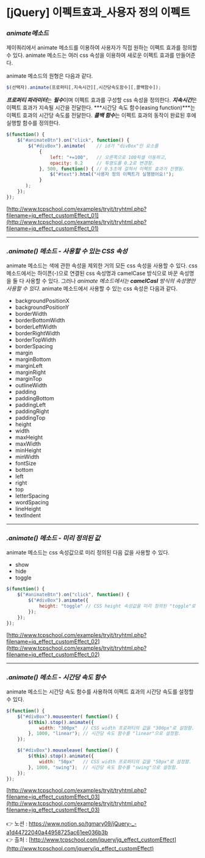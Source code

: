 # [jQuery] 이펙트효과_**사용자 정의 이펙트**

### ***animate**메소드*

제이쿼리에서 animate 메소드를 이용하여 사용자가 직접 원하는 이펙트 효과를 정의할 수 있다.
animate 메소드는 여러 css 속성을 이용하여 새로운 이펙트 효과를 만들어준다.

animate 메소드의 원형은 다음과 같다.

```jsx
$(선택자).animate(프로퍼티[,지속시간][,시간당속도함수][,콜백함수]);
```

***프로퍼티 파라미터***는 ***필수***이며 이펙트 효과를 구성할 css 속성을 정의한다.
***지속시간***은 이펙트 효과가 지속될 시간을 전달한다.
***시간당 속도 함수(easing function)***는 이펙트 효과의 시간당 속도를 전달한다.
***콜백 함수***는 이펙트 효과의 동작이 완료된 후에 실행할 함수를 정의한다.

```jsx
$(function() {
    $("#animateBtn").on("click", function() {
        $("#divBox").animate(    // id가 "divBox"인 요소를
            {
                left: "+=100",   // 오른쪽으로 100픽셀 이동하고,
                opacity: 0.2     // 투명도를 0.2로 변경함.
            }, 500, function() { // 0.5초에 걸쳐서 이펙트 효과가 진행됨.
                $("#text").html("사용자 정의 이펙트가 실행됐어요!");
            }
       );
    });
});
```

[http://www.tcpschool.com/examples/tryit/tryhtml.php?filename=jq_effect_customEffect_01](http://www.tcpschool.com/examples/tryit/tryhtml.php?filename=jq_effect_customEffect_01)

---

### *.animate() 메소드 - 사용할 수 있는 CSS 속성*

animate 메소드는 색에 관한 속성을 제외한 거의 모든 css 속성을 사용할 수 있다.
css 메소드에서는 하이픈(-)으로 연결된 css 속성명과 camelCase 방식으로 바꾼 속성명을 둘 다 사용할 수 있다. 그러나 *animate 메소드에서는 **camelCasl** 방식의 속성명만 사용할 수 있다.*
animate 메소드에서 사용할 수 있는 css 속성은 다음과 같다.

- backgroundPositionX
- backgroundPositionY
- borderWidth
- borderBottomWidth
- borderLeftWidth
- borderRightWidth
- borderTopWidth
- borderSpacing
- margin
- marginBottom
- marginLeft
- marginRight
- marginTop
- outlineWidth
- padding
- paddingBottom
- paddingLeft
- paddingRight
- paddingTop
- height
- width
- maxHeight
- maxWidth
- minHeight
- minWidth
- fontSize
- bottom
- left
- right
- top
- letterSpacing
- wordSpacing
- lineHeight
- textIndent

---

### ***.animate() 메소드 - 미리 정의된 값***

animate 메소드는 css 속성값으로 미리 정의된 다음 값을 사용할 수 있다.

- show
- hide
- toggle

```jsx
$(function() {
    $("#animateBtn").on("click", function() {
        $("#divBox").animate({
            height: "toggle" // CSS height 속성값을 미리 정의된 "toggle"로 설정함.
        });
    });
});
```

[http://www.tcpschool.com/examples/tryit/tryhtml.php?filename=jq_effect_customEffect_02](http://www.tcpschool.com/examples/tryit/tryhtml.php?filename=jq_effect_customEffect_02)

---

### ***.animate() 메소드 - 시간당 속도 함수***

animate 메소드는 시간당 속도 함수를 사용하여 이펙트 효과의 시간당 속도를 설정할 수 있다.

```jsx
$(function() {
    $("#divBox").mouseenter( function() {
        $(this).stop().animate({
            width: "300px"  // CSS width 프로퍼티의 값을 "300px"로 설정함.
        }, 1000, "linear"); // 시간당 속도 함수를 "linear"으로 설정함.
    });

    $("#divBox").mouseleave( function() {
        $(this).stop().animate({
            width: "50px"   // CSS width 프로퍼티의 값을 "50px"로 설정함.
        }, 1000, "swing");  // 시간당 속도 함수를 "swing"으로 설정함.
    });
});
```

[http://www.tcpschool.com/examples/tryit/tryhtml.php?filename=jq_effect_customEffect_03](http://www.tcpschool.com/examples/tryit/tryhtml.php?filename=jq_effect_customEffect_03)
<br><br>
👉 노션 : https://www.notion.so/tgmary09/jQuery-_-a1d44722040a44958725ac61ee036b3b
<br>
👉 출처 : [http://www.tcpschool.com/jquery/jq_effect_customEffect](http://www.tcpschool.com/jquery/jq_effect_customEffect)
